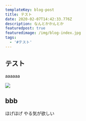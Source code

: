 ```yaml
---
templateKey: blog-post
title: テスト
date: 2020-02-07T14:42:33.776Z
description: なんとかかんとか
featuredpost: true
featuredimage: /img/blog-index.jpg
tags:
  - '#テスト'
---
```

## テスト

aaaaaa

![](/img/blog-index.jpg)



## bbb

ほげほげ やる気が欲しい
